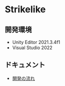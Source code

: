 # Strikelike
 
## 開発環境

- Unity Editor 2021.3.4f1
- Visual Studio 2022

## ドキュメント

- [開発の流れ](docs/CONTRIBUTING.md)
